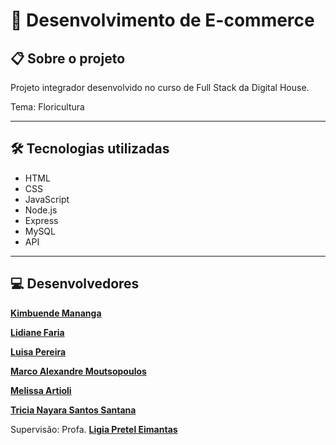 # 🌷 Desenvolvimento de E-commerce 

## 📋 Sobre o projeto 
Projeto integrador desenvolvido no curso de Full Stack da Digital House.
>
Tema: Floricultura

---

## 🛠 Tecnologias utilizadas
- HTML
- CSS
- JavaScript
- Node.js
- Express
- MySQL
- API

---

## 💻 Desenvolvedores 
[**Kimbuende Mananga**](https://github.com/kimbuende)
>
[**Lidiane Faria**](https://github.com/lidifaria)
>
[**Luisa Pereira**](https://github.com/lunievas)
>
[**Marco Alexandre Moutsopoulos**](https://github.com/MarcoMoutsopoulos)
>
[**Melissa Artioli**](https://github.com/Umarti5)
>
[**Tricia Nayara Santos Santana**](https://github.com/triciasanttana)
>
Supervisão: Profa. [**Ligia Pretel Eimantas**](https://github.com/ligiapretel)
